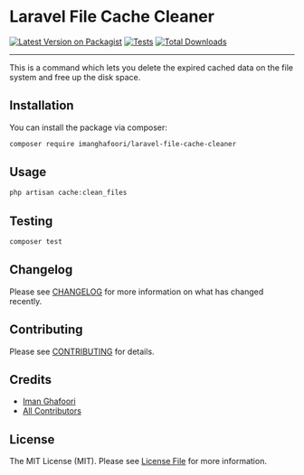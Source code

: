 # Laravel File Cache Cleaner

[![Latest Version on Packagist](https://img.shields.io/packagist/v/imanghafoori/laravel-file-cache-cleaner.svg?style=flat-square)](https://packagist.org/packages/imanghafoori/laravel-file-cache-cleaner)
[![Tests](https://github.com/imanghafoori/laravel-file-cache-cleaner/actions/workflows/run-tests.yml/badge.svg?branch=main)](https://github.com/imanghafoori/laravel-file-cache-cleaner/actions/workflows/run-tests.yml)
[![Total Downloads](https://img.shields.io/packagist/dt/imanghafoori/laravel-file-cache-cleaner.svg?style=flat-square)](https://packagist.org/packages/imanghafoori/laravel-file-cache-cleaner)
<!--delete-->
---
This is a command which lets you delete the expired cached data on the file system and free up the disk space.

## Installation

You can install the package via composer:

```bash
composer require imanghafoori/laravel-file-cache-cleaner
```

## Usage

```php
php artisan cache:clean_files
```

## Testing

```bash
composer test
```

## Changelog

Please see [CHANGELOG](CHANGELOG.md) for more information on what has changed recently.

## Contributing

Please see [CONTRIBUTING](.github/CONTRIBUTING.md) for details.

## Credits

- [Iman Ghafoori](https://github.com/imanghafoori1)
- [All Contributors](../../contributors)

## License

The MIT License (MIT). Please see [License File](LICENSE.md) for more information.
